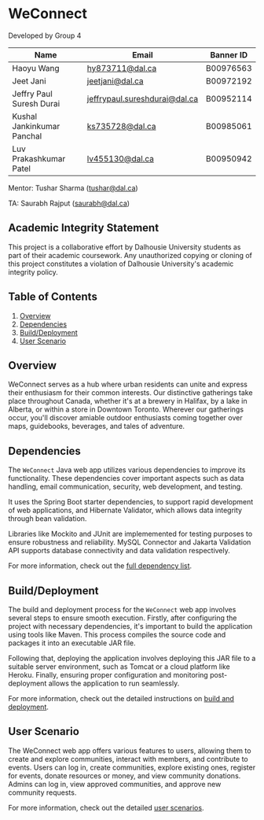 # WeConnect

Developed by Group 4

| Name                    | Email                | Banner ID |
|-------------------------|----------------------|-----------|
| Haoyu Wang              | hy873711@dal.ca   | B00976563 |
| Jeet Jani               | jeetjani@dal.ca    | B00972192 |
| Jeffry Paul Suresh Durai| jeffrypaul.sureshdurai@dal.ca  | B00952114 |
| Kushal Jankinkumar Panchal                  | ks735728@dal.ca   | B00985061 |
| Luv Prakashkumar Patel               | lv455130@dal.ca   | B00950942 |

Mentor: Tushar Sharma (tushar@dal.ca)

TA: Saurabh Rajput (saurabh@dal.ca)

## Academic Integrity Statement
This project is a collaborative effort by Dalhousie University students as part of their academic coursework. Any unauthorized copying or cloning of this project constitutes a violation of Dalhousie University's academic integrity policy.

## Table of Contents
1. [Overview](#overview)
1. [Dependencies](#dependencies)
2. [Build/Deployment](#builddeployment)
3. [User Scenario](#user-scenario)


## Overview
WeConnect serves as a hub where urban residents can unite and express their enthusiasm for their common interests.
Our distinctive gatherings take place throughout Canada, whether it's at a brewery in Halifax, by a lake in Alberta, or within a store in Downtown Toronto.
Wherever our gatherings occur, you'll discover amiable outdoor enthusiasts coming together over maps, guidebooks, beverages, and tales of adventure.

## Dependencies
The `WeConnect` Java web app utilizes various dependencies to improve its functionality. These dependencies cover important aspects such as data handling, email communication, security, web development, and testing. 

It uses the Spring Boot starter dependencies, to support rapid development of web applications, and Hibernate Validator, which allows data integrity through bean validation. 

Libraries like Mockito and JUnit are implememented for testing purposes to ensure robustness and reliability. MySQL Connector and Jakarta Validation API supports database connectivity and data validation respectively.

For more information, check out the <u>[full dependency list](docs/dependencies.md)</u>.

## Build/Deployment
The build and deployment process for the `WeConnect` web app involves several steps to ensure smooth execution. Firstly, after configuring the project with necessary dependencies, it's important to build the application using tools like Maven. This process compiles the source code and packages it into an executable JAR file. 

Following that, deploying the application involves deploying this JAR file to a suitable server environment, such as Tomcat or a cloud platform like Heroku. Finally, ensuring proper configuration and monitoring post-deployment allows the application to run seamlessly.

For more information, check out the detailed instructions on <u>[build and deployment](docs/build-and-deployment-guide.md)</u>.

## User Scenario
The WeConnect web app offers various features to users, allowing them to create and explore communities, interact with members, and contribute to events. Users can log in, create communities, explore existing ones, register for events, donate resources or money, and view community donations. Admins can log in, view approved communities, and approve new community requests.

For more information, check out the detailed <u>[user scenarios](docs/user-scenario.md)</u>.
